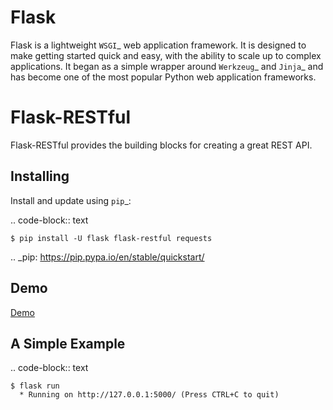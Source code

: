 Flask
=====

Flask is a lightweight `WSGI`_ web application framework. It is designed
to make getting started quick and easy, with the ability to scale up to
complex applications. It began as a simple wrapper around `Werkzeug`_
and `Jinja`_ and has become one of the most popular Python web
application frameworks.


Flask-RESTful
=====
Flask-RESTful provides the building blocks for creating a great REST API.


Installing
----------

Install and update using `pip`_:

.. code-block:: text

    $ pip install -U flask flask-restful requests

.. _pip: https://pip.pypa.io/en/stable/quickstart/


## Demo

[Demo](http://proevento.tk:3000/)


A Simple Example
----------------

.. code-block:: text

    $ flask run
      * Running on http://127.0.0.1:5000/ (Press CTRL+C to quit)
